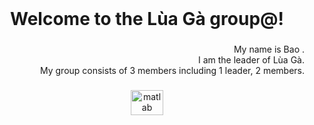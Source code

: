<br clear="both">

<h1 align="center">Welcome to the Lùa Gà group@!</h1>

###

<p align="right">My name is Bao .<br>I am the leader of Lùa Gà.<br>My group consists of 3 members including 1 leader, 2 members.</p>

###

<div align="center">
  <img src="https://cdn.haitrieu.com/wp-content/uploads/2021/12/logo-hcmus-new.png" height="40" width="52" alt="matlab logo"  />
</div>

###

<p align="left"></p>

###

<p align="left"></p>

###
